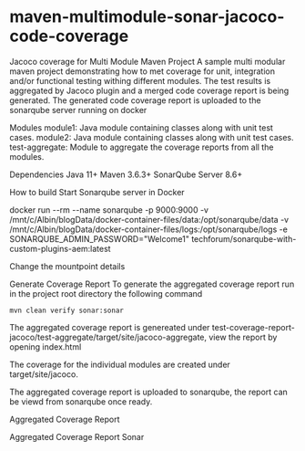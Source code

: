 # maven-multimodule-sonar-jacoco-code-coverage

Jacoco coverage for Multi Module Maven Project
A sample multi modular maven project demonstrating how to met coverage for unit, integration and/or functional testing withing different modules. The test results is aggregated by Jacoco plugin and a merged code coverage report is being generated. The generated code coverage report is uploaded to the sonarqube server running on docker

Modules
module1: Java module containing classes along with unit test cases.
module2: Java module containing classes along with unit test cases.
test-aggregate: Module to aggregate the coverage reports from all the modules.

Dependencies
Java 11+
Maven 3.6.3+
SonarQube Server 8.6+


How to build
Start Sonarqube server in Docker

docker run --rm --name sonarqube -p 9000:9000 -v /mnt/c/Albin/blogData/docker-container-files/data:/opt/sonarqube/data -v /mnt/c/Albin/blogData/docker-container-files/logs:/opt/sonarqube/logs -e SONARQUBE_ADMIN_PASSWORD="Welcome1" techforum/sonarqube-with-custom-plugins-aem:latest

Change the mountpoint details

Generate Coverage Report
To generate the aggregated coverage report run in the project root directory the following command

    mvn clean verify sonar:sonar
    
The aggregated coverage report is genereated under test-coverage-report-jacoco/test-aggregate/target/site/jacoco-aggregate, view the report by opening index.html

The coverage for the individual modules are created under target/site/jacoco.

The aggregated coverage report is uploaded to sonarqube, the report can be viewd from sonarqube once ready.

Aggregated Coverage Report

Aggregated Coverage Report Sonar
